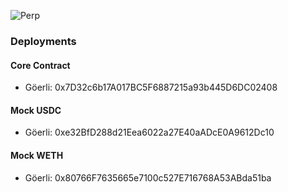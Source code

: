 
![Perp](https://user-images.githubusercontent.com/26146738/228555549-fae16a0c-b178-43f3-9ea8-67f597ee746f.png)

### Deployments

#### Core Contract
- Göerli: 0x7D32c6b17A017BC5F6887215a93b445D6DC02408

#### Mock USDC
- Göerli: 0xe32BfD288d21Eea6022a27E40aADcE0A9612Dc10

#### Mock WETH
- Göerli: 0x80766F7635665e7100c527E716768A53ABda51ba